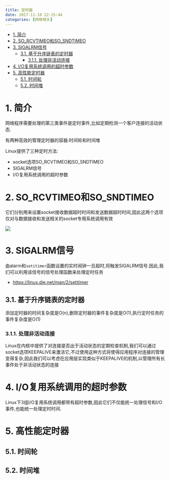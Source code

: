 ```yaml
---
title: 定时器
date: 2017-11-10 22:15:44
categories: [网络相关]
---
```


<!-- TOC -->

- [1. 简介](#1-简介)
- [2. SO_RCVTIMEO和SO_SNDTIMEO](#2-so_rcvtimeo和so_sndtimeo)
- [3. SIGALRM信号](#3-sigalrm信号)
    - [3.1. 基于升序链表的定时器](#31-基于升序链表的定时器)
        - [3.1.1. 处理非活动连接](#311-处理非活动连接)
- [4. I/O复用系统调用的超时参数](#4-io复用系统调用的超时参数)
- [5. 高性能定时器](#5-高性能定时器)
    - [5.1. 时间轮](#51-时间轮)
    - [5.2. 时间堆](#52-时间堆)

<!-- /TOC -->

<a id="markdown-1-简介" name="1-简介"></a>
# 1. 简介

网络程序需要处理的第三类事件是定时事件,比如定期检测一个客户连接的活动状态.

有两种高效的管理定时器的容器:时间轮和时间堆

Linux提供了三种定时方法:
* socket选项SO_RCVTIMEO和SO_SNDTIMEO
* SIGALRM信号
* I/O复用系统调用的超时参数

<a id="markdown-2-so_rcvtimeo和so_sndtimeo" name="2-so_rcvtimeo和so_sndtimeo"></a>
# 2. SO_RCVTIMEO和SO_SNDTIMEO

它们分别用来设置socket接收数据超时时间和发送数据超时时间,因此这两个选项仅对与数据接收和发送相关的socket专用系统调用有效

![](http://ouxarji35.bkt.clouddn.com/snipaste_20171110_172550.png)

<a id="markdown-3-sigalrm信号" name="3-sigalrm信号"></a>
# 3. SIGALRM信号

由alarm和`setitimer`函数设置的实时闹钟一旦超时,将触发SIGALRM信号.因此,我们可以利用该信号的信号处理函数来处理定时任务

* https://linux.die.net/man/2/setitimer


<a id="markdown-31-基于升序链表的定时器" name="31-基于升序链表的定时器"></a>
## 3.1. 基于升序链表的定时器
添加定时器的时间复杂度是O(n),删除定时器的事件复杂度是O(1),执行定时任务的事件复杂度是O(1)


<a id="markdown-311-处理非活动连接" name="311-处理非活动连接"></a>
### 3.1.1. 处理非活动连接
Linux在内核中提供了对连接是否出于活动状态的定期检查机制,我们可以通过socket选项KEEPALIVE来激活它,不过使用这种方式将使得应用程序对连接的管理变得复杂,因此我们可以考虑在应用层实现类似于KEEPALIVE的机制,以管理所有长事件处于非活动状态的连接


<a id="markdown-4-io复用系统调用的超时参数" name="4-io复用系统调用的超时参数"></a>
# 4. I/O复用系统调用的超时参数
Linux下3组I/O复用系统调用都带有超时参数,因此它们不仅能统一处理信号和I/O事件,也能统一处理定时时间.

<a id="markdown-5-高性能定时器" name="5-高性能定时器"></a>
# 5. 高性能定时器

<a id="markdown-51-时间轮" name="51-时间轮"></a>
## 5.1. 时间轮

<a id="markdown-52-时间堆" name="52-时间堆"></a>
## 5.2. 时间堆

